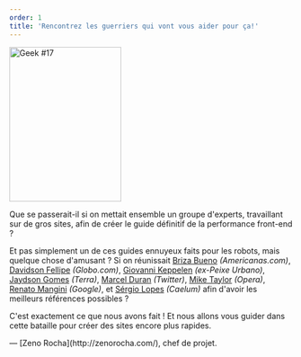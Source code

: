 ```yaml
---
order: 1
title: 'Rencontrez les guerriers qui vont vous aider pour ça!'
---
```


<div class="img-left">
  <img id="geek-17" class="icos-geek" src="https://browserdiet.com/en/assets/img/17.png" alt="Geek #17" width="199" height="275" />
</div>

Que se passerait-il si on mettait ensemble un groupe d'experts, travaillant sur ​​de gros sites, afin de créer le guide définitif de la performance front-end ?

Et pas simplement un de ces guides ennuyeux faits pour les robots, mais quelque chose d'amusant ? Si on réunissait [Briza Bueno](http://www.brizabueno.com/) *(Americanas.com)*, [Davidson Fellipe](https://github.com/davidsonfellipe) *(Globo.com)*, [Giovanni Keppelen](https://github.com/keppelen) *(ex-Peixe Urbano)*, [Jaydson Gomes](https://github.com/jaydson) *(Terra)*, [Marcel Duran](https://github.com/marcelduran) *(Twitter)*, [Mike Taylor](https://github.com/miketaylr) *(Opera)*, [Renato Mangini](https://github.com/mangini) *(Google)*, et [Sérgio Lopes](http://sergiolopes.org) *(Caelum)* afin d'avoir les meilleurs références possibles ?

C'est exactement ce que nous avons fait ! Et nous allons vous guider dans cette bataille pour créer des sites encore plus rapides.

<p class="project-leader">&mdash; [Zeno Rocha](http://zenorocha.com/), chef de projet.</p>
